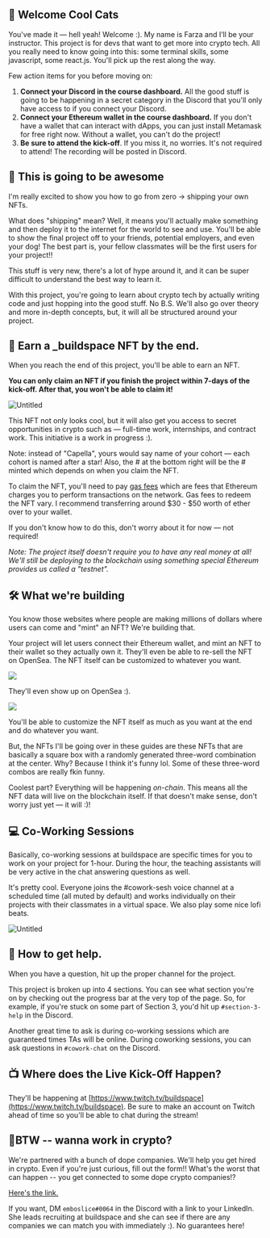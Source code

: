 👋 Welcome Cool Cats
-------------------

You've made it — hell yeah! Welcome :). My name is Farza and I’ll be your instructor. This project is for devs that want to get more into crypto tech. All you really need to know going into this: some terminal skills, some javascript, some react.js. You'll pick up the rest along the way.

Few action items for you before moving on:

1. **Connect your Discord in the course dashboard.** All the good stuff is going to be happening in a secret category in the Discord that you'll only have access to if you connect your Discord.
2. **Connect your Ethereum wallet in the course dashboard.** If you don't have a wallet that can interact with dApps, you can just install Metamask for free right now. Without a wallet, you can't do the project!
3. **Be sure to attend the kick-off**. If you miss it, no worries. It's not required to attend! The recording will be posted in Discord.

🚀 This is going to be awesome
-------------------

I'm really excited to show you how to go from zero -> shipping your own NFTs.

What does "shipping" mean? Well, it means you'll actually make something and then deploy it to the internet for the world to see and use. You'll be able to show the final project off to your friends, potential employers, and even your dog! The best part is, your fellow classmates will be the first users for your project!!

This stuff is very new, there's a lot of hype around it, and it can be super difficult to understand the best way to learn it.

With this project, you're going to learn about crypto tech by actually writing code and just hopping into the good stuff. No B.S. We'll also go over theory and more in-depth concepts, but, it will all be structured around your project.

👀 Earn a _buildspace NFT by the end.
-------------------

When you reach the end of this project, you'll be able to earn an NFT.

**You can only claim an NFT if you finish the project within 7-days of the kick-off. After that, you won't be able to claim it!**

![Untitled](https://i.imgur.com/HlRJTTf.png)

This NFT not only looks cool, but it will also get you access to secret opportunities in crypto such as — full-time work, internships, and contract work. This initiative is a work in progress :).

Note: instead of "Capella", yours would say name of your cohort — each cohort is named after a star! Also, the # at the bottom right will be the # minted which depends on when you claim the NFT.

To claim the NFT, you'll need to pay [gas fees](https://ethereum.org/en/developers/docs/gas/) which are fees that Ethereum charges you to perform transactions on the network. Gas fees to redeem the NFT vary. I recommend transferring around $30 - $50 worth of ether over to your wallet.

If you don't know how to do this, don't worry about it for now — not required!

*Note: The project itself doesn't require you to have any real money at all! We'll still be deploying to the blockchain using something special Ethereum provides us called a "testnet".*

🛠 What we're building
-------------------

You know those websites where people are making millions of dollars where users can come and "mint" an NFT? We're building that.

Your project will let users connect their Ethereum wallet, and mint an NFT to their wallet so they actually own it. They'll even be able to re-sell the NFT on OpenSea. The NFT itself can be customized to whatever you want.

![](https://i.imgur.com/n2gtgFC.png)

They'll even show up on OpenSea :).

![](https://i.imgur.com/2nQ6Csp.png)

You'll be able to customize the NFT itself as much as you want at the end and do whatever you want.

But, the NFTs I'll be going over in these guides are these NFTs that are basically a square box with a randomly generated three-word combination at the center. Why? Because I think it's funny lol. Some of these three-word combos are really fkin funny.

Coolest part? Everything will be happening *on-chain*. This means all the NFT data will live on the blockchain itself. If that doesn't make sense, don't worry just yet — it will :)!


💻 Co-Working Sessions
-------------------

Basically, co-working sessions at buildspace are specific times for you to work on your project for 1-hour. During the hour, the teaching assistants will be very active in the chat answering questions as well.

It's pretty cool. Everyone joins the #cowork-sesh voice channel at a scheduled time (all muted by default) and works individually on their projects with their classmates in a virtual space. We also play some nice lofi beats.

![Untitled](https://i.imgur.com/Nw8EaMv.png)

🤚 How to get help.
-------------------

When you have a question, hit up the proper channel for the project.

This project is broken up into 4 sections. You can see what section you're on by checking out the progress bar at the very top of the page. So, for example, if you're stuck on some part of Section 3, you'd hit up `#section-3-help` in the Discord.

Another great time to ask is during co-working sessions which are guaranteed times TAs will be online. During coworking sessions, you can ask questions in `#cowork-chat` on the Discord.

📺 Where does the Live Kick-Off Happen?
-------------------

They'll be happening at [https://www.twitch.tv/buildspace](https://www.twitch.tv/buildspace). Be sure to make an account on Twitch ahead of time so you'll be able to chat during the stream!

🚨BTW -- wanna work in crypto?
-------------------

We're partnered with a bunch of dope companies. We'll help you get hired in crypto. Even if you're just curious, fill out the form!! What's the worst that can happen -- you get connected to some dope crypto companies!?

[Here's the link.](https://zipschool.typeform.com/to/iG2O1lSp)

If you want, DM `emboslice#0064` in the Discord with a link to your LinkedIn. She leads recruiting at buildspace and she can see if there are any companies we can match you with immediately :). No guarantees here!
